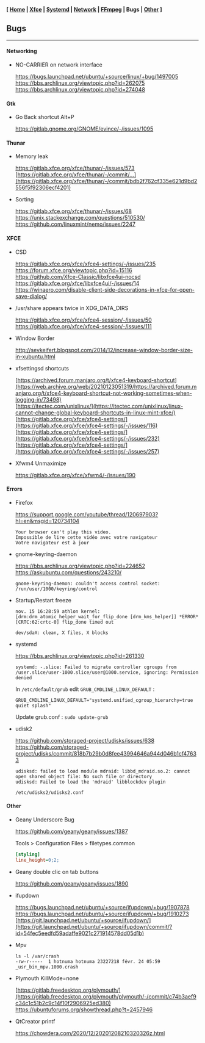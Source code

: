 <link href="style.css" rel="stylesheet"></link>

**[ [Home](00-Home.html) | [Xfce](05-Xfce.html) | [Systemd](10-Systemd.html) | [Network](15-Network.html) | [FFmpeg](20-FFmpeg.html) | Bugs | [Other](99-Other.html) ]**

## Bugs

---

#### Networking

* NO-CARRIER on network interface
    
    https://bugs.launchpad.net/ubuntu/+source/linux/+bug/1497005  
    https://bbs.archlinux.org/viewtopic.php?id=262075  
    https://bbs.archlinux.org/viewtopic.php?id=274048  


#### Gtk

* Go Back shortcut Alt+P

    https://gitlab.gnome.org/GNOME/evince/-/issues/1095  


#### Thunar

* Memory leak
    
    https://gitlab.xfce.org/xfce/thunar/-/issues/573  
    [https://gitlab.xfce.org/xfce/thunar/-/commit/...](https://gitlab.xfce.org/xfce/thunar/-/commit/bdb2f762cf335e621d9bd2556f5f92306ecf4201)  

* Sorting
    
    https://gitlab.xfce.org/xfce/thunar/-/issues/68  
    https://unix.stackexchange.com/questions/510530/  
    https://github.com/linuxmint/nemo/issues/2247  


#### XFCE

* CSD
    
    https://gitlab.xfce.org/xfce/xfce4-settings/-/issues/235  
    https://forum.xfce.org/viewtopic.php?id=15116  
    https://github.com/Xfce-Classic/libxfce4ui-nocsd  
    https://gitlab.xfce.org/xfce/libxfce4ui/-/issues/14  
    https://winaero.com/disable-client-side-decorations-in-xfce-for-open-save-dialog/  

* /usr/share appears twice in XDG_DATA_DIRS
    
    https://gitlab.xfce.org/xfce/xfce4-session/-/issues/50  
    https://gitlab.xfce.org/xfce/xfce4-session/-/issues/111  

* Window Border
    
    http://sevkeifert.blogspot.com/2014/12/increase-window-border-size-in-xubuntu.html  

* xfsettingsd shortcuts
    
    [https://archived.forum.manjaro.org/t/xfce4-keyboard-shortcut](https://web.archive.org/web/20210123051319/https://archived.forum.manjaro.org/t/xfce4-keyboard-shortcut-not-working-sometimes-when-logging-in/73498)  
    [https://itectec.com/unixlinux/](https://itectec.com/unixlinux/linux-cannot-change-global-keyboard-shortcuts-in-linux-mint-xfce/)  
    [https://gitlab.xfce.org/xfce/xfce4-settings/](https://gitlab.xfce.org/xfce/xfce4-settings/-/issues/116)  
    [https://gitlab.xfce.org/xfce/xfce4-settings/](https://gitlab.xfce.org/xfce/xfce4-settings/-/issues/232)  
    [https://gitlab.xfce.org/xfce/xfce4-settings/](https://gitlab.xfce.org/xfce/xfce4-settings/-/issues/257)  

* Xfwm4 Unmaximize
    
    https://gitlab.xfce.org/xfce/xfwm4/-/issues/190  


#### Errors

* Firefox
    
    https://support.google.com/youtube/thread/120697903?hl=en&msgid=120734104  

    ```
    Your browser can't play this video.
    Impossible de lire cette vidéo avec votre navigateur
    Votre navigateur est à jour
    ```

* gnome-keyring-daemon
    
    https://bbs.archlinux.org/viewtopic.php?id=224652  
    https://askubuntu.com/questions/243210/  
    
    ```
    gnome-keyring-daemon: couldn't access control socket: /run/user/1000/keyring/control
    ```

* Startup/Restart freeze
    
    ```
    nov. 15 16:28:59 athlon kernel: [drm:drm_atomic_helper_wait_for_flip_done [drm_kms_helper]] *ERROR* [CRTC:62:crtc-0] flip_done timed out
    ```

    ```
    dev/sdaX: clean, X files, X blocks
    ```

* systemd
    
    https://bbs.archlinux.org/viewtopic.php?id=261330  

    ```
    systemd: -.slice: Failed to migrate controller cgroups from
    /user.slice/user-1000.slice/user@1000.service, ignoring: Permission denied
    ```
    
    In `/etc/default/grub` edit `GRUB_CMDLINE_LINUX_DEFAULT` :
    
    `GRUB_CMDLINE_LINUX_DEFAULT="systemd.unified_cgroup_hierarchy=true quiet splash"`

    Update grub.conf : `sudo update-grub`

* udisk2
    
    https://github.com/storaged-project/udisks/issues/638  
    https://github.com/storaged-project/udisks/commit/818b7b29b0d8fee43994646a944d046b1cf47633  

    ```
    udisksd: failed to load module mdraid: libbd_mdraid.so.2: cannot open shared object file: No such file or directory
    udisksd: Failed to load the 'mdraid' libblockdev plugin

    /etc/udisks2/udisks2.conf
    ```


#### Other

* Geany Underscore Bug
    
    https://github.com/geany/geany/issues/1387  
    
    Tools > Configuration Files > filetypes.common
    
    ```ini
    [styling]
    line_height=0;2;
    ```

* Geany double clic on tab buttons
    
    https://github.com/geany/geany/issues/1890  
    
* ifupdown
    
    https://bugs.launchpad.net/ubuntu/+source/ifupdown/+bug/1907878  
    https://bugs.launchpad.net/ubuntu/+source/ifupdown/+bug/1910273  
    [https://git.launchpad.net/ubuntu/+source/ifupdown/](https://git.launchpad.net/ubuntu/+source/ifupdown/commit/?id=54fec5eedfd59adaffe9021c271914578dd05d1b)  

* Mpv
    
    ```
    ls -l /var/crash
    -rw-r-----  1 hotnuma hotnuma 23227218 févr. 24 05:59 _usr_bin_mpv.1000.crash
    ```

* Plymouth KillMode=none
    
    [https://gitlab.freedesktop.org/plymouth/](https://gitlab.freedesktop.org/plymouth/plymouth/-/commit/c74b3aef9c34c1c51b2c9c14f10f2906925ed380)  
    https://ubuntuforums.org/showthread.php?t=2457946  

* QtCreator printf

    https://chowdera.com/2020/12/20201208210320326z.html  


